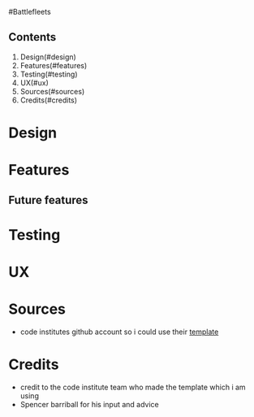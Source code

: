 #Battlefleets


## Contents
1. Design(#design)
2. Features(#features)
3. Testing(#testing)
4. UX(#ux)
5. Sources(#sources)
6. Credits(#credits)

# Design


# Features

## Future features

# Testing


# UX


# Sources
- code institutes github account so i could use their [template](https://github.com/Code-Institute-Org/p3-template)
# Credits
- credit to the code institute team who made the template which i am using
- Spencer barriball for his input and advice
